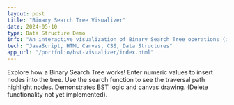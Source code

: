 ```yaml
---
layout: post
title: "Binary Search Tree Visualizer"
date: 2024-05-10
type: Data Structure Demo
info: "An interactive visualization of Binary Search Tree operations (insert, search) using HTML Canvas."
tech: "JavaScript, HTML Canvas, CSS, Data Structures"
app_url: "/portfolio/bst-visualizer/index.html"
---
```


Explore how a Binary Search Tree works! Enter numeric values to insert nodes into the tree. Use the search function to see the traversal path highlight nodes. Demonstrates BST logic and canvas drawing. (Delete functionality not yet implemented).
